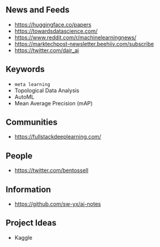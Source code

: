 ## News and Feeds

- https://huggingface.co/papers
- https://towardsdatascience.com/
- https://www.reddit.com/r/machinelearningnews/
- https://marktechpost-newsletter.beehiiv.com/subscribe
- https://twitter.com/dair_ai

## Keywords

- `meta learning`
- Topological Data Analysis
- AutoML
- Mean Average Precision (mAP)

## Communities

- https://fullstackdeeplearning.com/

## People

- https://twitter.com/bentossell

## Information

- https://github.com/sw-yx/ai-notes

## Project Ideas

- Kaggle